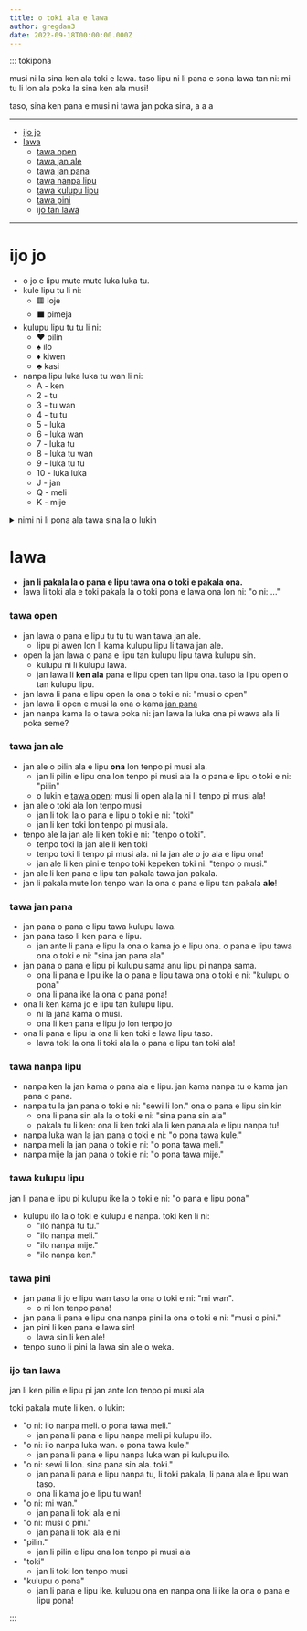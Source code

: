 ```yaml
---
title: o toki ala e lawa
author: gregdan3
date: 2022-09-18T00:00:00.000Z
---
```

::: tokipona

musi ni la sina ken ala toki e lawa. taso lipu ni li pana e sona lawa tan ni: mi tu li lon ala poka la sina ken ala musi!

taso, sina ken pana e musi ni tawa jan poka sina, a a a

---

<!-- toc -->

- [ijo jo](#ijo-jo)
- [lawa](#lawa)
    - [tawa open](#tawa-open)
    - [tawa jan ale](#tawa-jan-ale)
    - [tawa jan pana](#tawa-jan-pana)
    - [tawa nanpa lipu](#tawa-nanpa-lipu)
    - [tawa kulupu lipu](#tawa-kulupu-lipu)
    - [tawa pini](#tawa-pini)
    - [ijo tan lawa](#ijo-tan-lawa)

<!-- tocstop -->

---

# ijo jo

- o jo e lipu mute mute luka luka tu.
- kule lipu tu li ni:
  - 🟥 loje
  - ⬛ pimeja
- kulupu lipu tu tu li ni:
  - ♥️ pilin
  - ♠️ ilo
  - ♦️ kiwen
  - ♣️ kasi
- nanpa lipu luka luka tu wan li ni:
  - A - ken
  - 2 - tu
  - 3 - tu wan
  - 4 - tu tu
  - 5 - luka
  - 6 - luka wan
  - 7 - luka tu
  - 8 - luka tu wan
  - 9 - luka tu tu
  - 10 - luka luka
  - J - jan
  - Q - meli
  - K - mije

<details><summary> nimi ni li pona ala tawa sina la o lukin</summary>

kulupu pilin la nimi insa en nimi olin li ken pona

kulupu kiwen la nimi mani li ken pona

kulupu kasi la nimi ona li tan ni: sitelen li kasi tawa lukin

---

nanpa ken la nimi wan en nimi open li ken pona. nimi ona li tan ni: lipu ni li ken lili li ken suli lon musi ante.

nanpa jan la nimi pali li ken pona

nanpa meli la mute li ken a! sina ante e nanpa meli la o ante kin e nanpa mije

nanpa mije li ken nanpa moli tan ni: sitelen ona li moli! o lukin e lawa ona...

---

lawa la mi toki e nimi pana taso. sina ante la o ante e lawa kin!

</details>

# lawa

- **jan li pakala la o pana e lipu tawa ona o toki e pakala ona.**
- lawa li toki ala e toki pakala la o toki pona e lawa ona lon ni: "o ni: ..."

### tawa open

- jan lawa o pana e lipu tu tu tu wan tawa jan ale.
  - lipu pi awen lon li kama kulupu lipu li tawa jan ale.
- open la jan lawa o pana e lipu tan kulupu lipu tawa kulupu sin.
  - kulupu ni li kulupu lawa.
  - jan lawa li **ken ala** pana e lipu open tan lipu ona. taso la lipu open o tan kulupu lipu.
- jan lawa li pana e lipu open la ona o toki e ni: "musi o open"
- jan lawa li open e musi la ona o kama [jan pana](#tawa-jan-pana)
- jan nanpa kama la o tawa poka ni: jan lawa la luka ona pi wawa ala li poka seme?

### tawa jan ale

- jan ale o pilin ala e lipu **ona** lon tenpo pi musi ala.
  - jan li pilin e lipu ona lon tenpo pi musi ala la o pana e lipu o toki e ni: "pilin"
  - o lukin e [tawa open](#tawa-open): musi li open ala la ni li tenpo pi musi ala!
- jan ale o toki ala lon tenpo musi
  - jan li toki la o pana e lipu o toki e ni: "toki"
  - jan li ken toki lon tenpo pi musi ala.
- tenpo ale la jan ale li ken toki e ni: "tenpo o toki".
  - tenpo toki la jan ale li ken toki
  - tenpo toki li tenpo pi musi ala. ni la jan ale o jo ala e lipu ona!
  - jan ale li ken pini e tenpo toki kepeken toki ni: "tenpo o musi."
- jan ale li ken pana e lipu tan pakala tawa jan pakala.
- jan li pakala mute lon tenpo wan la ona o pana e lipu tan pakala **ale**!

### tawa jan pana

- jan pana o pana e lipu tawa kulupu lawa.
- jan pana taso li ken pana e lipu.
  - jan ante li pana e lipu la ona o kama jo e lipu ona. o pana e lipu tawa ona o toki e ni: "sina jan pana ala"
- jan pana o pana e lipu pi kulupu sama anu lipu pi nanpa sama.
  - ona li pana e lipu ike la o pana e lipu tawa ona o toki e ni: "kulupu o pona"
  - ona li pana ike la ona o pana pona!
- ona li ken kama jo e lipu tan kulupu lipu.
  - ni la jana kama o musi.
  - ona li ken pana e lipu jo lon tenpo jo
- ona li pana e lipu la ona li ken toki e lawa lipu taso.
  - lawa toki la ona li toki ala la o pana e lipu tan toki ala!

### tawa nanpa lipu

- nanpa ken la jan kama o pana ala e lipu. jan kama nanpa tu o kama jan pana o pana.
- nanpa tu la jan pana o toki e ni: "sewi li lon." ona o pana e lipu sin kin
  - ona li pana sin ala la o toki e ni: "sina pana sin ala"
  - pakala tu li ken: ona li ken toki ala li ken pana ala e lipu nanpa tu!
- nanpa luka wan la jan pana o toki e ni: "o pona tawa kule."
- nanpa meli la jan pana o toki e ni: "o pona tawa meli."
- nanpa mije la jan pana o toki e ni: "o pona tawa mije."

### tawa kulupu lipu

jan li pana e lipu pi kulupu ike la o toki e ni: "o pana e lipu pona"

- kulupu ilo la o toki e kulupu e nanpa. toki ken li ni:
  - "ilo nanpa tu tu."
  - "ilo nanpa meli."
  - "ilo nanpa mije."
  - "ilo nanpa ken."

### tawa pini

- jan pana li jo e lipu wan taso la ona o toki e ni: "mi wan".
  - o ni lon tenpo pana!
- jan pana li pana e lipu ona nanpa pini la ona o toki e ni: "musi o pini."
- jan pini li ken pana e lawa sin!
  - lawa sin li ken ale!
- tenpo suno li pini la lawa sin ale o weka.

### ijo tan lawa

jan li ken pilin e lipu pi jan ante lon tenpo pi musi ala

toki pakala mute li ken. o lukin:

- "o ni: ilo nanpa meli. o pona tawa meli."
  - jan pana li pana e lipu nanpa meli pi kulupu ilo.
- "o ni: ilo nanpa luka wan. o pona tawa kule."
  - jan pana li pana e lipu nanpa luka wan pi kulupu ilo.
- "o ni: sewi li lon. sina pana sin ala. toki."
  - jan pana li pana e lipu nanpa tu, li toki pakala, li pana ala e lipu wan taso.
  - ona li kama jo e lipu tu wan!
- "o ni: mi wan."
  - jan pana li toki ala e ni
- "o ni: musi o pini."
  - jan pana li toki ala e ni
- "pilin."
  - jan li pilin e lipu ona lon tenpo pi musi ala
- "toki"
  - jan li toki lon tenpo musi
- "kulupu o pona"
  - jan li pana e lipu ike. kulupu ona en nanpa ona li ike la ona o pana e lipu pona!

:::

